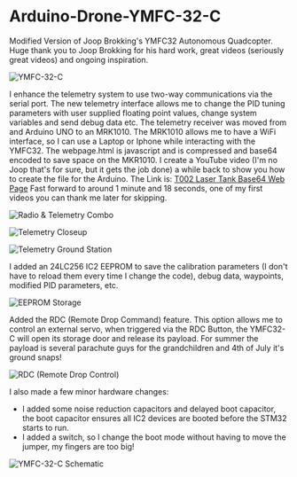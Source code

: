 # Arduino-Drone-YMFC-32-C

Modified Version of Joop Brokking's YMFC32 Autonomous Quadcopter.  Huge thank you to Joop Brokking for his hard work, great videos (seriously great videos) and ongoing inspiration.

![YMFC-32-C](/Images/YMFC32-C.jpg)

I enhance the telemetry system to use two-way communications via the serial port.  The new telemetry interface allows me to change the PID tuning parameters with user supplied floating point values, change system variables and send debug data etc.
The telemetry receiver was moved from and Arduino UNO to an MRK1010.  The MRK1010 allows me to have a WiFi interface, so I can use a Laptop or Iphone while interacting with the YMFC32.  The webpage.html is javascript and is compressed and base64 encoded to save space on the MKR1010.  I create a YouTube video (I'm no Joop that's for sure, but it gets the job done) a while back to show you how to create the file for the Arduino.  The Link is:
[T002 Laser Tank Base64 Web Page](https://www.youtube.com/watch?v=oKCXiYc311A&t=149s) Fast forward to around 1 minute and 18 seconds, one of my first videos you can thank me later for skipping.

![Radio & Telemetry Combo](/Images/Radio_Telemetry_Combo.jpg)

![Telemetry Closeup](/Images/Telemetry_Closeup.PNG)

![Telemetry Ground Station](/Images/Telemetry_Ground_Station.jpg)

I added an 24LC256 IC2 EEPROM to save the calibration parameters (I don't have to reload them every time I change the code), debug data, waypoints, modified PID parameters, etc.

![EEPROM Storage](/Images/24LC256.jpg)

Added the RDC (Remote Drop Command) feature.  This option allows me to control an external servo, when triggered via the RDC Button, the YMFC32-C will open its storage door and release its payload.  For summer the payload is several parachute guys for the grandchildren and 4th of July it's ground snaps!

![RDC (Remote Drop Control)](/Images/RDC.jpg)

I also made a few minor hardware changes:

 - I added some noise reduction capacitors and delayed boot capacitor, the boot capacitor ensures all IC2 devices are booted before the STM32 starts to run.
 - I added a switch, so I change the boot mode without having to move the jumper, my fingers are too big!

![YMFC-32-C Schematic](/Images/YMFC32-C_Schematic.png)

